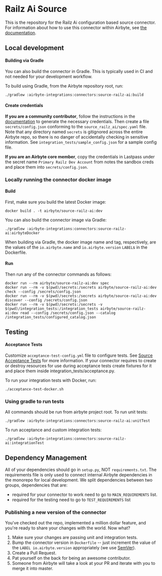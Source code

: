 # Railz Ai Source

This is the repository for the Railz Ai configuration based source connector.
For information about how to use this connector within Airbyte, see [the documentation](https://docs.airbyte.com/integrations/sources/railz-ai).

## Local development

#### Building via Gradle
You can also build the connector in Gradle. This is typically used in CI and not needed for your development workflow.

To build using Gradle, from the Airbyte repository root, run:
```
./gradlew :airbyte-integrations:connectors:source-railz-ai:build
```

#### Create credentials
**If you are a community contributor**, follow the instructions in the [documentation](https://docs.airbyte.com/integrations/sources/railz-ai)
to generate the necessary credentials. Then create a file `secrets/config.json` conforming to the `source_railz_ai/spec.yaml` file.
Note that any directory named `secrets` is gitignored across the entire Airbyte repo, so there is no danger of accidentally checking in sensitive information.
See `integration_tests/sample_config.json` for a sample config file.

**If you are an Airbyte core member**, copy the credentials in Lastpass under the secret name `Primary Railz Dev Account` from notes the sandbox creds 
and place them into `secrets/config.json`.

### Locally running the connector docker image

#### Build
First, make sure you build the latest Docker image:
```
docker build . -t airbyte/source-railz-ai:dev
```

You can also build the connector image via Gradle:
```
./gradlew :airbyte-integrations:connectors:source-railz-ai:airbyteDocker
```
When building via Gradle, the docker image name and tag, respectively, are the values of the `io.airbyte.name` and `io.airbyte.version` `LABEL`s in
the Dockerfile.

#### Run
Then run any of the connector commands as follows:
```
docker run --rm airbyte/source-railz-ai:dev spec
docker run --rm -v $(pwd)/secrets:/secrets airbyte/source-railz-ai:dev check --config /secrets/config.json
docker run --rm -v $(pwd)/secrets:/secrets airbyte/source-railz-ai:dev discover --config /secrets/config.json
docker run --rm -v $(pwd)/secrets:/secrets -v $(pwd)/integration_tests:/integration_tests airbyte/source-railz-ai:dev read --config /secrets/config.json --catalog /integration_tests/configured_catalog.json
```
## Testing

#### Acceptance Tests
Customize `acceptance-test-config.yml` file to configure tests. See [Source Acceptance Tests](https://docs.airbyte.com/connector-development/testing-connectors/source-acceptance-tests-reference) for more information.
If your connector requires to create or destroy resources for use during acceptance tests create fixtures for it and place them inside integration_tests/acceptance.py.

To run your integration tests with Docker, run:
```
./acceptance-test-docker.sh
```

### Using gradle to run tests
All commands should be run from airbyte project root.
To run unit tests:
```
./gradlew :airbyte-integrations:connectors:source-railz-ai:unitTest
```
To run acceptance and custom integration tests:
```
./gradlew :airbyte-integrations:connectors:source-railz-ai:integrationTest
```

## Dependency Management
All of your dependencies should go in `setup.py`, NOT `requirements.txt`. The requirements file is only used to connect internal Airbyte dependencies in the monorepo for local development.
We split dependencies between two groups, dependencies that are:
* required for your connector to work need to go to `MAIN_REQUIREMENTS` list.
* required for the testing need to go to `TEST_REQUIREMENTS` list

### Publishing a new version of the connector
You've checked out the repo, implemented a million dollar feature, and you're ready to share your changes with the world. Now what?
1. Make sure your changes are passing unit and integration tests.
1. Bump the connector version in `Dockerfile` -- just increment the value of the `LABEL io.airbyte.version` appropriately (we use [SemVer](https://semver.org/)).
1. Create a Pull Request.
1. Pat yourself on the back for being an awesome contributor.
1. Someone from Airbyte will take a look at your PR and iterate with you to merge it into master.

